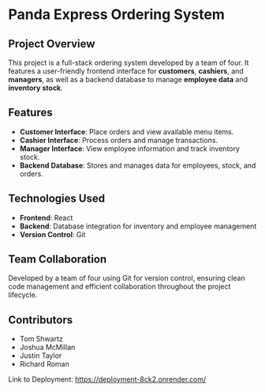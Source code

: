 # Panda Express Ordering System  

## Project Overview  
This project is a full-stack ordering system developed by a team of four. It features a user-friendly frontend interface for **customers**, **cashiers**, and **managers**, as well as a backend database to manage **employee data** and **inventory stock**.  

## Features  
- **Customer Interface**: Place orders and view available menu items.  
- **Cashier Interface**: Process orders and manage transactions.  
- **Manager Interface**: View employee information and track inventory stock.  
- **Backend Database**: Stores and manages data for employees, stock, and orders.  

## Technologies Used  
- **Frontend**: React  
- **Backend**: Database integration for inventory and employee management  
- **Version Control**: Git  

## Team Collaboration  
Developed by a team of four using Git for version control, ensuring clean code management and efficient collaboration throughout the project lifecycle.

## Contributors
- Tom Shwartz  
- Joshua McMillan  
- Justin Taylor
- Richard Roman

Link to Deployment: https://deployment-8ck2.onrender.com/ 
